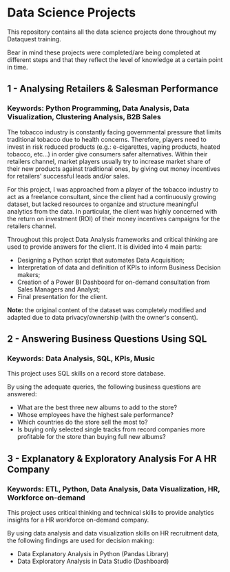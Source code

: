 # Data Science Projects
This repository contains all the data science projects done throughout my Dataquest training.

Bear in mind these projects were completed/are being completed at different steps and that they reflect the level of knowledge at a certain point in time.

## 1 - Analysing Retailers & Salesman Performance 
### Keywords: Python Programming, Data Analysis, Data Visualization, Clustering Analysis, B2B Sales 

The tobacco industry is constantly facing governmental pressure that limits traditional tobacco due to health concerns. Therefore, players need to invest in risk reduced products (e.g.: e-cigarettes, vaping products, heated tobacco, etc...) in order give consumers safer alternatives. Within their retailers channel, market players usually try to increase market share of their new products against traditional ones, by giving out money incentives for retailers' successful leads and/or sales.

For this project, I was approached from a player of the tobacco industry to act as a freelance consultant, since the client had a continuously growing dataset, but lacked resources to organize and structure meaningful analytics from the data. In particular, the client was highly concerned with the return on investment (ROI) of their money incentives campaigns for the retailers channel.    

Throughout this project Data Analysis frameworks and critical thinking are used to provide answers for the client. 
It is divided into 4 main parts:
- Designing a Python script that automates Data Acquisition; 
- Interpretation of data and definition of KPIs to inform Business Decision makers;
- Creation of a Power BI Dashboard for on-demand consultation from Sales Managers and Analyst;
- Final presentation for the client.

**Note:** the original content of the dataset was completely modified and adapted due to data privacy/ownership (with the owner's consent).

## 2 - Answering Business Questions Using SQL  
### Keywords: Data Analysis, SQL, KPIs, Music

This project uses SQL skills on a record store database.

By using the adequate queries, the following business questions are answered:

- What are the best three new albums to add to the store?
- Whose employees have the highest sale performance?
- Which countries do the store sell the most to?
- Is buying only selected single tracks from record companies more profitable for the store than buying full new albums?

## 3 - Explanatory & Exploratory Analysis For A HR Company  
### Keywords: ETL, Python, Data Analysis, Data Visualization, HR, Workforce on-demand

This project uses critical thinking and technical skills to provide analytics insights for a HR workforce on-demand company.

By using data analysis and data visualization skills on HR recruitment data, the following findings are used for decision making:
- Data Explanatory Analysis in Python (Pandas Library)
- Data Exploratory Analysis in Data Studio (Dashboard)
